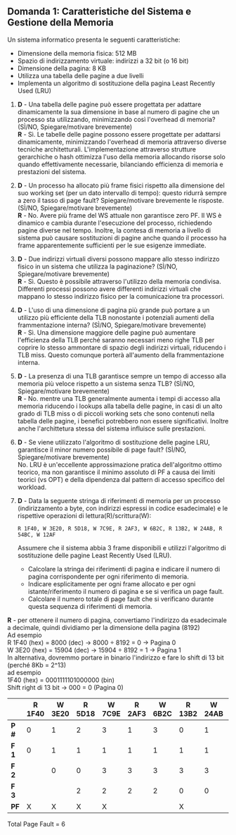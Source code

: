 ## Domanda 1: Caratteristiche del Sistema e Gestione della Memoria

Un sistema informatico presenta le seguenti caratteristiche:
* Dimensione della memoria fisica: 512 MB
* Spazio di indirizzamento virtuale: indirizzi a 32 bit (o 16 bit)
* Dimensione della pagina: 8 KB
* Utilizza una tabella delle pagine a due livelli
* Implementa un algoritmo di sostituzione della pagina Least Recently Used (LRU)

1.  **D** - Una tabella delle pagine può essere progettata per adattare dinamicamente la sua dimensione in base al numero di pagine che un processo sta utilizzando, minimizzando così l'overhead di memoria? (SÌ/NO, Spiegare/motivare brevemente)
    <br>**R** - Sì. Le tabelle delle pagine possono essere progettate per adattarsi dinamicamente, minimizzando l'overhead di memoria attraverso diverse tecniche architetturali. L'implementazione attraverso strutture gerarchiche o hash ottimizza
    l'uso della memoria allocando risorse solo quando effettivamente necessarie, bilanciando efficienza di memoria e prestazioni del sistema.<br>
2.  **D** - Un processo ha allocato più frame fisici rispetto alla dimensione del suo working set (per un dato intervallo di tempo): questo ridurrà sempre a zero il tasso di page fault? Spiegare/motivare brevemente le risposte. (SÌ/NO, Spiegare/motivare brevemente)<br>
    **R** - No. Avere più frame del WS attuale non garantisce zero PF. Il WS è dinamico e cambia durante l'esecuzione del processo, richiedendo pagine diverse nel tempo. Inoltre, la contesa di memoria a livello di sistema può causare sostituzioni di pagine anche quando
    il processo ha frame apparentemente sufficienti per le sue esigenze immediate.<br>
3.  **D** - Due indirizzi virtuali diversi possono mappare allo stesso indirizzo fisico in un sistema che utilizza la paginazione? (SÌ/NO, Spiegare/motivare brevemente)<br>
    **R** - Sì. Questo è possibile attraverso l'utilizzo della memoria condivisa. Differenti processi possono avere differenti indirizzi virtuali che mappano lo stesso indirizzo fisico per la comunicazione tra processori.<br>
4.  **D** - L'uso di una dimensione di pagina più grande può portare a un utilizzo più efficiente della TLB nonostante i potenziali aumenti della frammentazione interna? (SÌ/NO, Spiegare/motivare brevemente)<br>
    **R** - Sì. Una dimensione maggiore delle pagine può aumentare l'efficienza della TLB perché saranno necessari meno righe TLB per coprire lo stesso ammontare di spazio degli indirizzi virtuali, riducendo i TLB miss. Questo comunque porterà all'aumento della frammentazione interna.<br>
5.  **D** - La presenza di una TLB garantisce sempre un tempo di accesso alla memoria più veloce rispetto a un sistema senza TLB? (SÌ/NO, Spiegare/motivare brevemente)<br>
    **R** - No. mentre una TLB generalmente aumenta i tempi di accesso alla memoria riducendo i lookups alla tabella delle pagine, in casi di un alto grado di TLB miss o di piccoli working sets che sono contenuti nella tabella delle pagine, i benefici potrebbero non essere significativi.
    Inoltre anche l'archittetura stessa del sistema influisce sulle prestazioni.<br>
6.  **D** - Se viene utilizzato l'algoritmo di sostituzione delle pagine LRU, garantisce il minor numero possibile di page fault? (SÌ/NO, Spiegare/motivare brevemente)<br>
    No. LRU è un'eccellente approssimazione pratica dell'algoritmo ottimo teorico, ma non garantisce il minimo assoluto di PF a causa dei limiti teorici (vs OPT) e della dipendenza dal pattern di accesso specifico del workload.
7.  **D** - Data la seguente stringa di riferimenti di memoria per un processo (indirizzamento a byte, con indirizzi espressi in codice esadecimale) e le rispettive operazioni di lettura(R)/scrittura(W):

    `R 1F40, W 3E20, R 5D18, W 7C9E, R 2AF3, W 6B2C, R 13B2, W 24AB, R 54BC, W 12AF`

    Assumere che il sistema abbia 3 frame disponibili e utilizzi l'algoritmo di sostituzione delle pagine Least Recently Used (LRU).
    * Calcolare la stringa dei riferimenti di pagina e indicare il numero di pagina corrispondente per ogni riferimento di memoria.
    * Indicare esplicitamente per ogni frame allocato e per ogni istante/riferimento il numero di pagina e se si verifica un page fault.
    * Calcolare il numero totale di page fault che si verificano durante questa sequenza di riferimenti di memoria.

**R** - per ottenere il numero di pagina, convertiamo l'indirizzo da esadecimale a decimale, quindi dividiamo per la dimensione della pagina (8192)<br>
Ad esempio <br>R 1F40 (hex) = 8000 (dec) → 8000 ÷ 8192 = 0 → Pagina 0 <br>
W 3E20 (hex) = 15904 (dec) → 15904 ÷ 8192 = 1 → Pagina 1<br>
In alternativa, dovremmo portare in binario l'indirizzo e fare lo shift di 13 bit (perché 8Kb = 2^13) <br>
ad esempio <br>
1F40 (hex) = 0001111101000000 (bin) <br>
Shift right di 13 bit → 000 = 0 (Pagina 0) <br>
<table>
  <thead>
    <tr>
      <th></th>
      <th>R 1F40</th>
      <th>W 3E20</th>
      <th>R 5D18</th>
      <th>W 7C9E</th>
      <th>R 2AF3</th>
      <th>W 6B2C</th>
      <th>R 13B2</th>
      <th>W 24AB</th>
      <th>R 54BC</th>
      <th>W 12AF</th>
    </tr>
  </thead>
  <tbody>
    <tr>
      <td><b>P #</b></td>
      <td>0</td>
      <td>1</td>
      <td>2</td>
      <td>3</td>
      <td>1</td>
      <td>3</td>
      <td>0</td>
      <td>1</td>
      <td>2</td>
      <td>0</td>
    </tr>
    <tr>
      <td><b>F 1</b></td>
      <td>0</td>
      <td>1</td>
      <td>1</td>
      <td>1</td>
      <td>1</td>
      <td>1</td>
      <td>1</td>
      <td>1</td>
      <td>1</td>
      <td>1</td>
    </tr>
    <tr>
      <td><b>F 2</b></td>
      <td></td>
      <td>0</td>
      <td>0</td>
      <td>3</td>
      <td>3</td>
      <td>3</td>
      <td>3</td>
      <td>3</td>
      <td>2</td>
      <td>2</td>
    </tr>
    <tr>
      <td><b>F 3</b></td>
      <td></td>
      <td></td>
      <td>2</td>
      <td>2</td>
      <td>2</td>
      <td>2</td>
      <td>0</td>
      <td>0</td>
      <td>0</td>
      <td>0</td>
    </tr>
    <tr>
      <td><b>PF</b></td>
      <td>X</td>
      <td>X</td>
      <td>X</td>
      <td>X</td>
      <td></td>
      <td></td>
      <td>X</td>
      <td></td>
      <td>X</td>
      <td></td>
    </tr>
  </tbody>
</table>
<p>Total Page Fault = 6</p> 